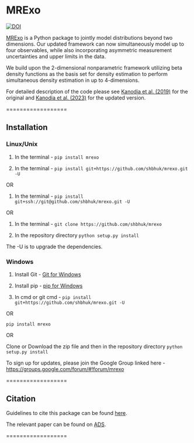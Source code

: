 # MRExo

[![DOI](https://zenodo.org/badge/DOI/10.5281/zenodo.3306969.svg)](https://doi.org/10.5281/zenodo.3306969)


[MRExo]([https://shbhuk.github.io/mrexo/](https://mrexo.readthedocs.io/en/latest/)) is a Python package to jointly model distributions beyond two dimensions.
Our updated framework can now simultaneously model up to four observables, while also incorporating asymmetric measurement uncertainties and upper limits in the data.

We build upon the 2-dimensional nonparametric framework utilizing beta density functions as the basis set for density estimation to perform simultaneous density estimation in up to 4-dimensions.

For detailed description of the code please see [Kanodia et al. (2019)](http://bit.ly/mrexo_paper) for the original and [Kanodia et al. (2023)](https://ui.adsabs.harvard.edu/abs/2023arXiv230810615K/abstract) for the updated version.


==================


## **Installation**

### Linux/Unix  

1. In the terminal - 
`pip install mrexo`

1. In the terminal - 
 `pip install git+https://github.com/shbhuk/mrexo.git -U`

OR

1. In the terminal - 
`pip install git+ssh://git@github.com/shbhuk/mrexo.git -U `

OR 

1. In the terminal - 
`git clone https://github.com/shbhuk/mrexo`

2. In the repository directory 
`python setup.py install`

The -U is to upgrade the dependencies.


### Windows 

 1. Install Git - [Git for Windows](https://git-for-windows.github.io/)

 2. Install pip - [pip for Windows](https://pip.pypa.io/en/stable/installing/)

 3. In cmd or git cmd - 
  `pip install git+https://github.com/shbhuk/mrexo.git -U`
 
 OR 
 
 `pip install mrexo`
 
 OR 
 
 Clone or Download the zip file and then in the repository directory
 `python setup.py install`
 
To sign up for updates, please join the Google Group linked here - https://groups.google.com/forum/#!forum/mrexo

================== 
 
## **Citation**

Guidelines to cite this package can be found [here](https://github.com/AASJournals/Tutorials/blob/master/Repositories/CitingRepositories.md).

The relevant paper can be found on [ADS](<https://ui.adsabs.harvard.edu/abs/2023arXiv230810615K/abstract>).

==================

